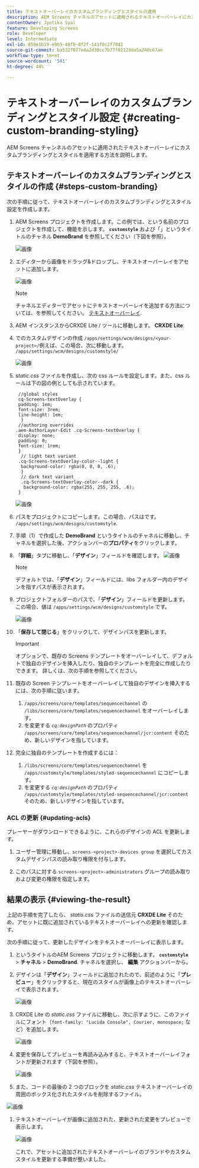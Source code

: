 ```yaml
---
title: テキストオーバーレイのカスタムブランディングとスタイルの適用
description: AEM Screens チャネルのアセットに適用されるテキストオーバーレイにカスタムブランディングとスタイルを適用する方法を説明します。
contentOwner: Jyotika Syal
feature: Developing Screens
role: Developer
level: Intermediate
exl-id: 059e1b19-e9b5-48f0-8f2f-141f0c2f7842
source-git-commit: ba5327077e4a2d30cc7b77f02123da5a240c67ae
workflow-type: tm+mt
source-wordcount: '581'
ht-degree: 44%

---
```


# テキストオーバーレイのカスタムブランディングとスタイル設定 {#creating-custom-branding-styling}

AEM Screens チャンネルのアセットに適用されたテキストオーバーレイにカスタムブランディングとスタイルを適用する方法を説明します。

## テキストオーバーレイのカスタムブランディングとスタイルの作成 {#steps-custom-branding}

次の手順に従って、テキストオーバーレイのカスタムブランディングとスタイル設定を作成します。

1. AEM Screens プロジェクトを作成します。この例では、という名前のプロジェクトを作成して、機能を示します。 **`customstyle`** および「」というタイトルのチャネル **DemoBrand** を参照してください（下図を参照）。

   ![画像](/help/user-guide/assets/custom-brand/custom-brand1.png)

1. エディターから画像をドラッグ&amp;ドロップし、テキストオーバーレイをアセットに追加します。

   ![画像](/help/user-guide/assets/custom-brand/custom-brand2.png)

   >[!NOTE]
   >チャネルエディターでアセットにテキストオーバーレイを追加する方法については、を参照してください。 [テキストオーバーレイ](/help/user-guide/text-overlay.md).

1. AEM インスタンスからCRXDE Lite / ツールに移動します。 **CRXDE Lite**.

1. でのカスタムデザインの作成 `/apps/settings/wcm/designs/<your-project>/`例えば、この場合、次に移動します。 `/apps/settings/wcm/designs/customstyle/`

   ![画像](/help/user-guide/assets/custom-brand/custom-brand3.png)

1. *static.css* ファイルを作成し、次の css ルールを設定します。また、css ルールは下の図の例としても示されています。

   ```shell
    //global styles
    cq-Screens-textOverlay {
    padding: 1em;
    font-size: 3rem;
    line-height: 1em;
     }
    //authoring overrides
   .aem-AuthorLayer-Edit .cq-Screens-textOverlay {
    display: none;
    padding: 0;
    font-size: 1rem;
    }
     // light text variant
    .cq-Screens-textOverlay-color--light {
     background-color: rgba(0, 0, 0, .6);
     }
     // dark text variant
     .cq-Screens-textOverlay-color--dark {
      background-color: rgba(255, 255, 255, .6);
    }
   ```

   ![画像](/help/user-guide/assets/custom-brand/custom-brand4.png)

1. パスをプロジェクトにコピーします。この場合、パスはです。 `/apps/settings/wcm/designs/customstyle`.

1. 手順（1）で作成した **DemoBrand** というタイトルのチャネルに移動し、チャネルを選択した後、アクションバーの&#x200B;**プロパティ**&#x200B;をクリックします。

1. 「**詳細**」タブに移動し、「**デザイン**」フィールドを確認します。
   ![画像](/help/user-guide/assets/custom-brand/custom-brand5.png)

   >[!NOTE]
   >デフォルトでは、「**デザイン**」フィールドには、libs フォルダー内のデザインを指すパスが表示されます。

1. プロジェクトフォルダーのパスで、「**デザイン**」フィールドを更新します。この場合、値は `/apps/settings/wcm/designs/customstyle` です。

   ![画像](/help/user-guide/assets/custom-brand/custom-brand6.png)

1. 「**保存して閉じる**」をクリックして、デザインパスを更新します。

   >[!IMPORTANT]
   >オプションで、既存の Screens テンプレートをオーバーレイして、デフォルトで独自のデザインを挿入したり、独自のテンプレートを完全に作成したりできます。 詳しくは、次の手順を参照してください。

1. 既存の Screen テンプレートをオーバーレイして独自のデザインを挿入するには、次の手順に従います。

   1. `/apps/screens/core/templates/sequencechannel` の `/libs/screens/core/templates/sequencechannel` をオーバーレイします。
   1. を変更する *`cq:designPath`* のプロパティ `/apps/screens/core/templates/sequencechannel/jcr:content` そのため、新しいデザインを指しています。

1. 完全に独自のテンプレートを作成するには：
   1. `/libs/screens/core/templates/sequencechannel` を `/apps/customstyle/templates/styled-sequencechannel` にコピーします。
   1. を変更する *`cq:designPath`* のプロパティ `/apps/customstyle/templates/styled-sequencechannel/jcr:content` そのため、新しいデザインを指しています。


### ACL の更新 {#updating-acls}

プレーヤーがダウンロードできるように、これらのデザインの ACL を更新します。

1. ユーザー管理に移動し、`screens-<project>-devices group` を選択してカスタムデザインパスの読み取り権限を付与します。

1. このパスに対する `screens-<project>-administrators` グループの読み取りおよび変更の権限を指定します。

## 結果の表示 {#viewing-the-result}

上記の手順を完了したら、 *statis.css* ファイルの送信元 **CRXDE Lite** そのため、アセットに既に追加されているテキストオーバーレイへの更新を確認します。

次の手順に従って、更新したデザインをテキストオーバーレイに表示します。

1. というタイトルのAEM Screens プロジェクトに移動します。 **`customstyle`** > **チャネル** > **DemoBrand**. チャネルを選択し、 **編集** アクションバーから。

1. デザインは「**デザイン**」フィールドに追加されたので、前述のように「**プレビュー**」をクリックすると、現在のスタイルが画像上のテキストオーバーレイで表示されます。

   ![画像](/help/user-guide/assets/custom-brand/custom-brand7.png)

1. CRXDE Lite の *static.css* ファイルに移動し、次に示すように、このファイルにフォント（`font-family: "Lucida Console", Courier, monospace;` など）を追加します。

   ![画像](/help/user-guide/assets/custom-brand/custom-brand8.png)

1. 変更を保存してプレビューを再読み込みすると、テキストオーバーレイフォントが更新されます（下図を参照）。

   ![画像](/help/user-guide/assets/custom-brand/custom-brand9.png)

1. また、コードの最後の 2 つのブロックを *static.css* テキストオーバーレイの周囲のボックス化されたスタイルを削除するファイル。

![画像](/help/user-guide/assets/custom-brand/custom-brand10.png)

1. テキストオーバーレイが画像に追加された、更新された変更をプレビューで表示します。

   ![画像](/help/user-guide/assets/custom-brand/custom-brand11.png)

   これで、アセットに追加されたテキストオーバーレイのブランドやカスタムスタイルを更新する準備が整いました。
